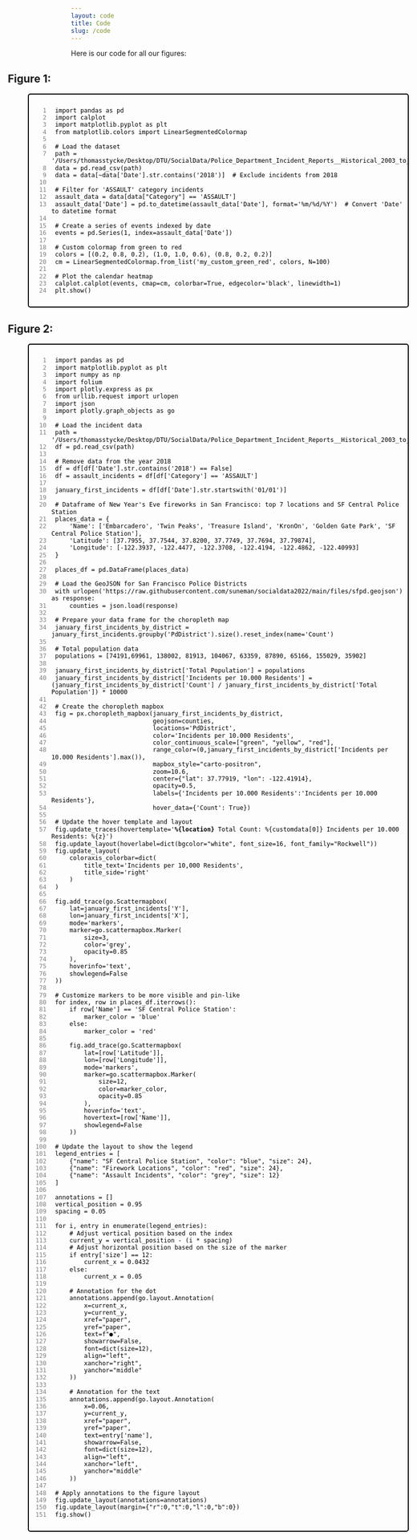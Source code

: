 ```yaml
---
layout: code
title: Code
slug: /code
---
```


<style>
  .code-block-container {
    text-align: center; /* Center the box */
    margin-left: -25%; /* Offset the box to the left */
    margin-right: -25%; /* Offset the box to the right */
  }

  .code-block {
    position: relative; /* Added to allow absolute positioning of the text */
  }

  .code-block figure {
    border: 2px solid black; /* Black border */
    border-radius: 5px;
    width: 100%; /* Make the box 150% wider */
    position: relative; /* Added to allow absolute positioning of line numbers */
  }

  .code-block pre {
    margin: 0;
    padding-left: 35px; /* Adjusted to reduce space between line numbers and code */
    position: relative; /* Added for absolute positioning of line numbers */
    white-space: pre-wrap; /* Allow long lines to break and wrap */
    text-align: left; /* Align code text to the left */
  }

  .code-block code {
    display: block;
    padding: 10px;
    border-radius: 5px;
    color: black; /* Text color */
    background-color: transparent; /* No background */
    font-size: 12px; /* Adjust font size to match line index size */
    line-height: 1.2; /* Adjust line height */
  }

  .code-line {
    position: absolute;
    left: 5px; /* Adjusted to reduce distance from the edge */
    width: 30px; /* Adjust width as needed */
    text-align: right;
    color: gray; /* Line number color */
    font-size: 12px; /* Adjust font size to match code size */
    padding-right: 5px; /* Adjusted to reduce distance from code */
    pointer-events: none; /* Ensures line numbers do not interfere with text selection */
  }

  .code-block figcaption {
    display: none; /* Hide the caption */
  }

  .code-description {
    text-align: left; /* Align left */
    margin-bottom: 10px; /* Add margin below the description */
  }

  .code-text {
    position: relative;
    text-align: left;
    margin-left: -25%; /* Offset to the left */
  }
  .code-heading {
    font-weight: bold; /* Makes text bold */
    position: relative; /* Allows for positioning relative to its normal position */
    left: -25%; /* Moves the element 25% to the left of its starting point */
    text-align: left; /* Aligns the text to the left */
  }
</style>

<p class="code-description">Here is our code for all our figures:</p>

<h2 class="code-heading">Figure 1:</h2>

<div class="code-block-container">
  <div class="code-block">
    <figure>
      <pre><code class="python">
<span class="code-line">1</span> import pandas as pd
<span class="code-line">2</span> import calplot
<span class="code-line">3</span> import matplotlib.pyplot as plt
<span class="code-line">4</span> from matplotlib.colors import LinearSegmentedColormap
<span class="code-line">5</span> 
<span class="code-line">6</span> # Load the dataset
<span class="code-line">7</span> path = '/Users/thomasstycke/Desktop/DTU/SocialData/Police_Department_Incident_Reports__Historical_2003_to_May_2018_20240130.csv'
<span class="code-line">8</span> data = pd.read_csv(path)
<span class="code-line">9</span> data = data[~data['Date'].str.contains('2018')]  # Exclude incidents from 2018
<span class="code-line">10</span> 
<span class="code-line">11</span> # Filter for 'ASSAULT' category incidents
<span class="code-line">12</span> assault_data = data[data["Category"] == 'ASSAULT']
<span class="code-line">13</span> assault_data['Date'] = pd.to_datetime(assault_data['Date'], format='%m/%d/%Y')  # Convert 'Date' to datetime format
<span class="code-line">14</span> 
<span class="code-line">15</span> # Create a series of events indexed by date
<span class="code-line">16</span> events = pd.Series(1, index=assault_data['Date'])
<span class="code-line">17</span> 
<span class="code-line">18</span> # Custom colormap from green to red
<span class="code-line">19</span> colors = [(0.2, 0.8, 0.2), (1.0, 1.0, 0.6), (0.8, 0.2, 0.2)]
<span class="code-line">20</span> cm = LinearSegmentedColormap.from_list('my_custom_green_red', colors, N=100)
<span class="code-line">21</span> 
<span class="code-line">22</span> # Plot the calendar heatmap
<span class="code-line">23</span> calplot.calplot(events, cmap=cm, colorbar=True, edgecolor='black', linewidth=1)
<span class="code-line">24</span> plt.show()
      </code></pre>
    </figure>
  </div>
</div>

<h2 class="code-heading">Figure 2:</h2>

<div class="code-block-container">
  <div class="code-block">
    <figure>
      <pre><code class="python">
<span class="code-line">1</span> import pandas as pd
<span class="code-line">2</span> import matplotlib.pyplot as plt
<span class="code-line">3</span> import numpy as np
<span class="code-line">4</span> import folium
<span class="code-line">5</span> import plotly.express as px
<span class="code-line">6</span> from urllib.request import urlopen
<span class="code-line">7</span> import json
<span class="code-line">8</span> import plotly.graph_objects as go
<span class="code-line">9</span> 
<span class="code-line">10</span> # Load the incident data
<span class="code-line">11</span> path = '/Users/thomasstycke/Desktop/DTU/SocialData/Police_Department_Incident_Reports__Historical_2003_to_May_2018_20240130.csv'
<span class="code-line">12</span> df = pd.read_csv(path)
<span class="code-line">13</span> 
<span class="code-line">14</span> # Remove data from the year 2018
<span class="code-line">15</span> df = df[df['Date'].str.contains('2018') == False]
<span class="code-line">16</span> df = assault_incidents = df[df['Category'] == 'ASSAULT']
<span class="code-line">17</span> 
<span class="code-line">18</span> january_first_incidents = df[df['Date'].str.startswith('01/01')]
<span class="code-line">19</span> 
<span class="code-line">20</span> # Dataframe of New Year's Eve fireworks in San Francisco: top 7 locations and SF Central Police Station
<span class="code-line">21</span> places_data = {
<span class="code-line">22</span>     'Name': ['Embarcadero', 'Twin Peaks', 'Treasure Island', 'KronOn', 'Golden Gate Park', 'SF Central Police Station'],
<span class="code-line">23</span>     'Latitude': [37.7955, 37.7544, 37.8200, 37.7749, 37.7694, 37.79874],
<span class="code-line">24</span>     'Longitude': [-122.3937, -122.4477, -122.3708, -122.4194, -122.4862, -122.40993]
<span class="code-line">25</span> }
<span class="code-line">26</span> 
<span class="code-line">27</span> places_df = pd.DataFrame(places_data)
<span class="code-line">28</span> 
<span class="code-line">29</span> # Load the GeoJSON for San Francisco Police Districts
<span class="code-line">30</span> with urlopen('https://raw.githubusercontent.com/suneman/socialdata2022/main/files/sfpd.geojson') as response:
<span class="code-line">31</span>     counties = json.load(response)
<span class="code-line">32</span> 
<span class="code-line">33</span> # Prepare your data frame for the choropleth map
<span class="code-line">34</span> january_first_incidents_by_district = january_first_incidents.groupby('PdDistrict').size().reset_index(name='Count')
<span class="code-line">35</span> 
<span class="code-line">36</span> # Total population data
<span class="code-line">37</span> populations = [74191,69961, 138002, 81913, 104067, 63359, 87890, 65166, 155029, 35902]
<span class="code-line">38</span> 
<span class="code-line">39</span> january_first_incidents_by_district['Total Population'] = populations
<span class="code-line">40</span> january_first_incidents_by_district['Incidents per 10.000 Residents'] = (january_first_incidents_by_district['Count'] / january_first_incidents_by_district['Total Population']) * 10000
<span class="code-line">41</span> 
<span class="code-line">42</span> # Create the choropleth mapbox
<span class="code-line">43</span> fig = px.choropleth_mapbox(january_first_incidents_by_district, 
<span class="code-line">44</span>                            geojson=counties, 
<span class="code-line">45</span>                            locations='PdDistrict', 
<span class="code-line">46</span>                            color='Incidents per 10.000 Residents',
<span class="code-line">47</span>                            color_continuous_scale=["green", "yellow", "red"],
<span class="code-line">48</span>                            range_color=(0,january_first_incidents_by_district['Incidents per 10.000 Residents'].max()),  
<span class="code-line">49</span>                            mapbox_style="carto-positron",
<span class="code-line">50</span>                            zoom=10.6, 
<span class="code-line">51</span>                            center={"lat": 37.77919, "lon": -122.41914},
<span class="code-line">52</span>                            opacity=0.5,
<span class="code-line">53</span>                            labels={'Incidents per 10.000 Residents':'Incidents per 10.000 Residents'},
<span class="code-line">54</span>                            hover_data={'Count': True})  
<span class="code-line">55</span> 
<span class="code-line">56</span> # Update the hover template and layout
<span class="code-line">57</span> fig.update_traces(hovertemplate='<b>%{location}</b> Total Count: %{customdata[0]} Incidents per 10.000 Residents: %{z}')
<span class="code-line">58</span> fig.update_layout(hoverlabel=dict(bgcolor="white", font_size=16, font_family="Rockwell"))
<span class="code-line">59</span> fig.update_layout(
<span class="code-line">60</span>     coloraxis_colorbar=dict(
<span class="code-line">61</span>         title_text='Incidents per 10,000 Residents',
<span class="code-line">62</span>         title_side='right'
<span class="code-line">63</span>     )
<span class="code-line">64</span> )
<span class="code-line">65</span> 
<span class="code-line">66</span> fig.add_trace(go.Scattermapbox(
<span class="code-line">67</span>     lat=january_first_incidents['Y'], 
<span class="code-line">68</span>     lon=january_first_incidents['X'],  
<span class="code-line">69</span>     mode='markers',  
<span class="code-line">70</span>     marker=go.scattermapbox.Marker(
<span class="code-line">71</span>         size=3, 
<span class="code-line">72</span>         color='grey', 
<span class="code-line">73</span>         opacity=0.85
<span class="code-line">74</span>     ),
<span class="code-line">75</span>     hoverinfo='text',
<span class="code-line">76</span>     showlegend=False  
<span class="code-line">77</span> ))
<span class="code-line">78</span> 
<span class="code-line">79</span> # Customize markers to be more visible and pin-like
<span class="code-line">80</span> for index, row in places_df.iterrows():
<span class="code-line">81</span>     if row['Name'] == 'SF Central Police Station':
<span class="code-line">82</span>         marker_color = 'blue'
<span class="code-line">83</span>     else:
<span class="code-line">84</span>         marker_color = 'red'
<span class="code-line">85</span>     
<span class="code-line">86</span>     fig.add_trace(go.Scattermapbox(
<span class="code-line">87</span>         lat=[row['Latitude']],
<span class="code-line">88</span>         lon=[row['Longitude']],
<span class="code-line">89</span>         mode='markers',  
<span class="code-line">90</span>         marker=go.scattermapbox.Marker(
<span class="code-line">91</span>             size=12, 
<span class="code-line">92</span>             color=marker_color,  
<span class="code-line">93</span>             opacity=0.85
<span class="code-line">94</span>         ),
<span class="code-line">95</span>         hoverinfo='text',
<span class="code-line">96</span>         hovertext=[row['Name']], 
<span class="code-line">97</span>         showlegend=False  
<span class="code-line">98</span>     ))
<span class="code-line">99</span> 
<span class="code-line">100</span> # Update the layout to show the legend
<span class="code-line">101</span> legend_entries = [
<span class="code-line">102</span>     {"name": "SF Central Police Station", "color": "blue", "size": 24},
<span class="code-line">103</span>     {"name": "Firework Locations", "color": "red", "size": 24},
<span class="code-line">104</span>     {"name": "Assault Incidents", "color": "grey", "size": 12}  
<span class="code-line">105</span> ]
<span class="code-line">106</span> 
<span class="code-line">107</span> annotations = []
<span class="code-line">108</span> vertical_position = 0.95
<span class="code-line">109</span> spacing = 0.05  
<span class="code-line">110</span> 
<span class="code-line">111</span> for i, entry in enumerate(legend_entries):
<span class="code-line">112</span>     # Adjust vertical position based on the index
<span class="code-line">113</span>     current_y = vertical_position - (i * spacing)
<span class="code-line">114</span>     # Adjust horizontal position based on the size of the marker
<span class="code-line">115</span>     if entry['size'] == 12:
<span class="code-line">116</span>         current_x = 0.0432
<span class="code-line">117</span>     else:
<span class="code-line">118</span>         current_x = 0.05
<span class="code-line">119</span> 
<span class="code-line">120</span>     # Annotation for the dot
<span class="code-line">121</span>     annotations.append(go.layout.Annotation(
<span class="code-line">122</span>         x=current_x, 
<span class="code-line">123</span>         y=current_y,
<span class="code-line">124</span>         xref="paper",
<span class="code-line">125</span>         yref="paper",
<span class="code-line">126</span>         text=f"<span style='font-size:{entry['size']}px; color:{entry['color']};'>●</span>",
<span class="code-line">127</span>         showarrow=False,
<span class="code-line">128</span>         font=dict(size=12),
<span class="code-line">129</span>         align="left",
<span class="code-line">130</span>         xanchor="right", 
<span class="code-line">131</span>         yanchor="middle" 
<span class="code-line">132</span>     ))
<span class="code-line">133</span> 
<span class="code-line">134</span>     # Annotation for the text
<span class="code-line">135</span>     annotations.append(go.layout.Annotation(
<span class="code-line">136</span>         x=0.06, 
<span class="code-line">137</span>         y=current_y,
<span class="code-line">138</span>         xref="paper",
<span class="code-line">139</span>         yref="paper",
<span class="code-line">140</span>         text=entry['name'],
<span class="code-line">141</span>         showarrow=False,
<span class="code-line">142</span>         font=dict(size=12),
<span class="code-line">143</span>         align="left",
<span class="code-line">144</span>         xanchor="left",  
<span class="code-line">145</span>         yanchor="middle"  
<span class="code-line">146</span>     ))
<span class="code-line">147</span> 
<span class="code-line">148</span> # Apply annotations to the figure layout
<span class="code-line">149</span> fig.update_layout(annotations=annotations)
<span class="code-line">150</span> fig.update_layout(margin={"r":0,"t":0,"l":0,"b":0})
<span class="code-line">151</span> fig.show()
      </code></pre>
    </figure>
  </div>
</div>
